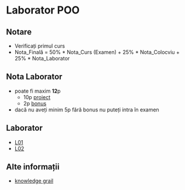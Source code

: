 # Laborator POO

## Notare
 * Verificați primul curs
 * Nota_Finală = 50% * Nota_Curs (Examen) + 25% * Nota_Colocviu + 25% * Nota_Laborator

## Nota Laborator
 * poate fi maxim **12**p
    * 10p [proiect](/assets/proiect.md)
    * 2p [bonus](/assets/bonus.md)
 * dacă nu aveți minim 5p fără bonus nu puteți intra în examen

## Laborator
 * [L01](/labs/L01/README.md)
 * [L02](/labs/L02/README.md)

## Alte informații
 * [knowledge grail](https://github.com/mcmarius/poo)